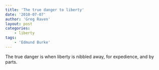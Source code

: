 ```yaml
---
title: 'The true danger to liberty'
date: '2010-07-07'
author: 'Greg Raven'
layout: post
categories:
    - liberty
tags:
    - 'Edmund Burke'
---
```


The true danger is when liberty is nibbled away, for expedience, and by parts.